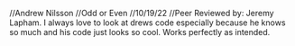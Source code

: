 //Andrew Nilsson
//Odd or Even
//10/19/22
//Peer Reviewed by: Jeremy Lapham. I always love to look at drews code especially because he knows so much and his code just looks so cool. Works perfectly as intended.
